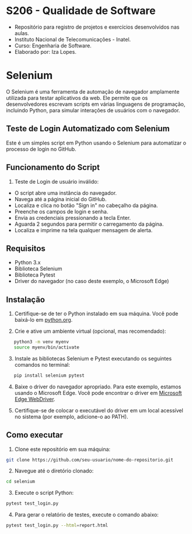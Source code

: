 # S206 - Qualidade de Software

- Repositório para registro de projetos e exercícios desenvolvidos nas aulas.
- Instituto Nacional de Telecomunicações - Inatel.
- Curso: Engenharia de Software.
- Elaborado por: Iza Lopes.

# Selenium 

O Selenium é uma ferramenta de automação de navegador amplamente utilizada para testar aplicativos da web. Ele permite que os desenvolvedores escrevam scripts em várias linguagens de programação, incluindo Python, para simular interações de usuários com o navegador.

## Teste de Login Automatizado com Selenium

Este é um simples script em Python usando o Selenium para automatizar o processo de login no GitHub.

## Funcionamento do Script

1. Teste de Login de usuário inválido:

- O script abre uma instância do navegador.
- Navega até a página inicial do GitHub.
- Localiza e clica no botão "Sign in" no cabeçalho da página.
- Preenche os campos de login e senha.
- Envia as credenciais pressionando a tecla Enter.
- Aguarda 2 segundos para permitir o carregamento da página.
- Localiza e imprime na tela qualquer mensagem de alerta.

## Requisitos

- Python 3.x
- Biblioteca Selenium
- Biblioteca Pytest
- Driver do navegador (no caso deste exemplo, o Microsoft Edge)

## Instalação

1. Certifique-se de ter o Python instalado em sua máquina. Você pode baixá-lo em [python.org](https://www.python.org/downloads/).

2. Crie e ative um ambiente virtual (opcional, mas recomendado):

```bash
   python3 -m venv myenv
   source myenv/bin/activate
```

3. Instale as bibliotecas Selenium e Pytest executando os seguintes comandos no terminal:

```bash
   pip install selenium pytest
```

4. Baixe o driver do navegador apropriado. Para este exemplo, estamos usando o Microsoft Edge. Você pode encontrar o driver em [Microsoft Edge WebDriver](https://developer.microsoft.com/en-us/microsoft-edge/tools/webdriver/).

5. Certifique-se de colocar o executável do driver em um local acessível no sistema (por exemplo, adicione-o ao PATH).

## Como executar

1. Clone este repositório em sua máquina:

```bash
git clone https://github.com/seu-usuario/nome-do-repositorio.git
```

2. Navegue até o diretório clonado:

```bash
cd selenium
```

3. Execute o script Python:
```bash
pytest test_login.py
```

4. Para gerar o relatório de testes, execute o comando abaixo:

```bash
pytest test_login.py --html=report.html
```
